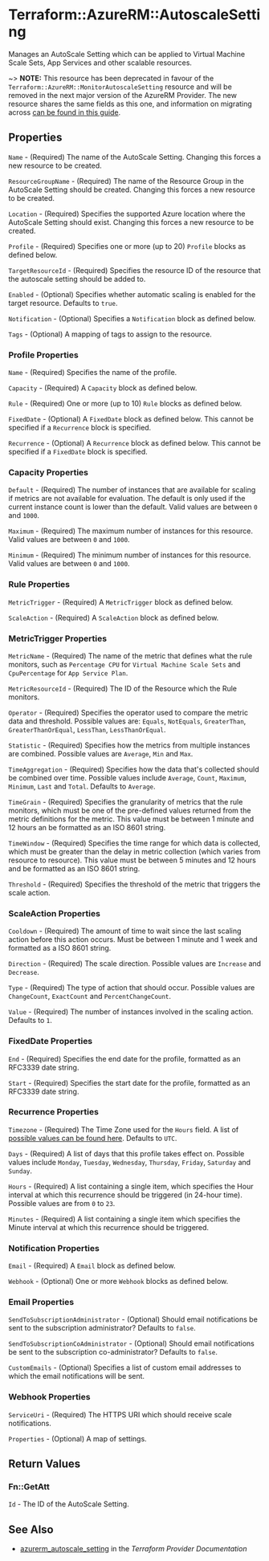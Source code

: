 # Terraform::AzureRM::AutoscaleSetting

Manages an AutoScale Setting which can be applied to Virtual Machine Scale Sets, App Services and other scalable resources.

~> **NOTE:** This resource has been deprecated in favour of the `Terraform::AzureRM::MonitorAutoscaleSetting` resource and will be removed in the next major version of the AzureRM Provider. The new resource shares the same fields as this one, and information on migrating across [can be found in this guide](../guides/migrating-between-renamed-resources.html).

## Properties

`Name` - (Required) The name of the AutoScale Setting. Changing this forces a new resource to be created.

`ResourceGroupName` - (Required) The name of the Resource Group in the AutoScale Setting should be created. Changing this forces a new resource to be created.

`Location` - (Required) Specifies the supported Azure location where the AutoScale Setting should exist. Changing this forces a new resource to be created.

`Profile` - (Required) Specifies one or more (up to 20) `Profile` blocks as defined below.

`TargetResourceId` - (Required) Specifies the resource ID of the resource that the autoscale setting should be added to.

`Enabled` - (Optional) Specifies whether automatic scaling is enabled for the target resource. Defaults to `true`.

`Notification` - (Optional) Specifies a `Notification` block as defined below.

`Tags` - (Optional) A mapping of tags to assign to the resource.

### Profile Properties

`Name` - (Required) Specifies the name of the profile.

`Capacity` - (Required) A `Capacity` block as defined below.

`Rule` - (Required) One or more (up to 10) `Rule` blocks as defined below.

`FixedDate` - (Optional) A `FixedDate` block as defined below. This cannot be specified if a `Recurrence` block is specified.

`Recurrence` - (Optional) A `Recurrence` block as defined below. This cannot be specified if a `FixedDate` block is specified.

### Capacity Properties

`Default` - (Required) The number of instances that are available for scaling if metrics are not available for evaluation. The default is only used if the current instance count is lower than the default. Valid values are between `0` and `1000`.

`Maximum` - (Required) The maximum number of instances for this resource. Valid values are between `0` and `1000`.

`Minimum` - (Required) The minimum number of instances for this resource. Valid values are between `0` and `1000`.

### Rule Properties

`MetricTrigger` - (Required) A `MetricTrigger` block as defined below.

`ScaleAction` - (Required) A `ScaleAction` block as defined below.

### MetricTrigger Properties

`MetricName` - (Required) The name of the metric that defines what the rule monitors, such as `Percentage CPU` for `Virtual Machine Scale Sets` and `CpuPercentage` for `App Service Plan`.

`MetricResourceId` - (Required) The ID of the Resource which the Rule monitors.

`Operator` - (Required) Specifies the operator used to compare the metric data and threshold. Possible values are: `Equals`, `NotEquals`, `GreaterThan`, `GreaterThanOrEqual`, `LessThan`, `LessThanOrEqual`.

`Statistic` - (Required) Specifies how the metrics from multiple instances are combined. Possible values are `Average`, `Min` and `Max`.

`TimeAggregation` - (Required) Specifies how the data that's collected should be combined over time. Possible values include `Average`, `Count`, `Maximum`, `Minimum`, `Last` and `Total`. Defaults to `Average`.

`TimeGrain` - (Required) Specifies the granularity of metrics that the rule monitors, which must be one of the pre-defined values returned from the metric definitions for the metric. This value must be between 1 minute and 12 hours an be formatted as an ISO 8601 string.

`TimeWindow` - (Required) Specifies the time range for which data is collected, which must be greater than the delay in metric collection (which varies from resource to resource). This value must be between 5 minutes and 12 hours and be formatted as an ISO 8601 string.

`Threshold` - (Required) Specifies the threshold of the metric that triggers the scale action.

### ScaleAction Properties

`Cooldown` - (Required) The amount of time to wait since the last scaling action before this action occurs. Must be between 1 minute and 1 week and formatted as a ISO 8601 string.

`Direction` - (Required) The scale direction. Possible values are `Increase` and `Decrease`.

`Type` - (Required) The type of action that should occur. Possible values are `ChangeCount`, `ExactCount` and `PercentChangeCount`.

`Value` - (Required) The number of instances involved in the scaling action. Defaults to `1`.

### FixedDate Properties

`End` - (Required) Specifies the end date for the profile, formatted as an RFC3339 date string.

`Start` - (Required) Specifies the start date for the profile, formatted as an RFC3339 date string.

### Recurrence Properties

`Timezone` - (Required) The Time Zone used for the `Hours` field. A list of [possible values can be found here](https://msdn.microsoft.com/en-us/library/azure/dn931928.aspx). Defaults to `UTC`.

`Days` - (Required) A list of days that this profile takes effect on. Possible values include `Monday`, `Tuesday`, `Wednesday`, `Thursday`, `Friday`, `Saturday` and `Sunday`.

`Hours` - (Required) A list containing a single item, which specifies the Hour interval at which this recurrence should be triggered (in 24-hour time). Possible values are from `0` to `23`.

`Minutes` - (Required) A list containing a single item which specifies the Minute interval at which this recurrence should be triggered.

### Notification Properties

`Email` - (Required) A `Email` block as defined below.

`Webhook` - (Optional) One or more `Webhook` blocks as defined below.

### Email Properties

`SendToSubscriptionAdministrator` - (Optional) Should email notifications be sent to the subscription administrator? Defaults to `false`.

`SendToSubscriptionCoAdministrator` - (Optional) Should email notifications be sent to the subscription co-administrator? Defaults to `false`.

`CustomEmails` - (Optional) Specifies a list of custom email addresses to which the email notifications will be sent.

### Webhook Properties

`ServiceUri` - (Required) The HTTPS URI which should receive scale notifications.

`Properties` - (Optional) A map of settings.


## Return Values

### Fn::GetAtt

`Id` - The ID of the AutoScale Setting.

## See Also

* [azurerm_autoscale_setting](https://www.terraform.io/docs/providers/azurerm/r/autoscale_setting.html) in the _Terraform Provider Documentation_